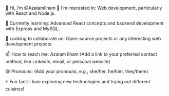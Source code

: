 👋 Hi, I’m @AzalamIlham
👀 I’m interested in:
Web development, particularly with React and Node.js.

🌱 Currently learning:
Advanced React concepts and backend development with Express and MySQL.

💞️ Looking to collaborate on:
Open-source projects or any interesting web development projects.

📫 How to reach me:
Azalam Ilham (Add a link to your preferred contact method, like LinkedIn, email, or personal website)

😄 Pronouns:
(Add your pronouns, e.g., she/her, he/him, they/them)

⚡ Fun fact:
I love exploring new technologies and trying out different cuisines!
